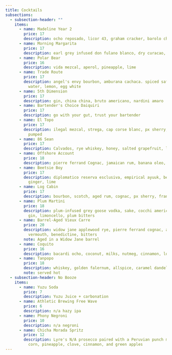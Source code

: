 ```yaml
---
title: Cocktails
subsections:
  - subsection-header: ""
    items:
      - name: Madeline Year 2
        price: 17
        description: ocho reposado, licor 43, graham cracker, barolo chinato, espresso
      - name: Morning Margarita
        price: 17
        description: earl grey infused don fulano blanco, dry curacao, agave, lime, Saline
      - name: Polar Bear
        price: 16
        description: vida mezcal, aperol, pineapple, lime
      - name: Trade Route
        price: 17
        description: angel's envy bourbon, amburana cachaca. spiced saffron, coconut
          water, lemon, egg white
      - name: 5th Dimension
        price: 17
        description: gin, china china, bruto americano, nardini amaro
      - name: Bartender's Choice Daiquiri
        price: 17
        description: go with your gut, trust your bartender
      - name: El Topo
        price: 17
        description: ilegal mezcal, strega, cap corse blanc, px sherry, cold brew, nitro
          pumped
      - name: 86 Sean
        price: 17
        description: Calvados, rye whiskey, honey, salted grapefruit, lemon
      - name: Offshore Account
        price: 18
        description: pierre ferrand Cognac, jamaican rum, banana oleo, pistachio, lime
      - name: Beetsie Boy
        price: 17
        description: diplomatico reserva esclusiva, empirical ayuuk, beets, allspice,
          ginger, lime
      - name: Log Cabin
        price: 17
        description: bourbon, scotch, aged rum, cognac, px sherry, frangelico
      - name: Plum Martini
        price: 18
        description: plum-infused grey goose vodka, sake, cocchi americano, house-oaked
          gin, limoncello, plum bitters
      - name: Barrel-Aged Vieux Carre
        price: 20
        description: widow jane applewood rye, pierre ferrand cognac, antica rosso
          vermouth, benedictine, bitters
        note: Aged in a Widow Jane barrel
      - name: Coquito
        price: 16
        description: bacardi ocho, coconut, milks, nutmeg, cinnamon, love
      - name: Tanpopo
        price: 18
        description: whiskey, golden falernum, allspice, caramel dandelion nut tea, sudachi
        note: served hot
  - subsection-header: No Booze
    items:
      - name: Yuzu Soda
        price: 7
        description: Yuzu Juice + carbonation
      - name: Athletic Brewing Free Wave
        price: 6
        description: n/a hazy ipa
      - name: Phony Negroni
        price: 10
        description: n/a negroni
      - name: Chicha Morada Spritz
        price: 12
        description: Lyre's N/A prosecco paired with a Peruvian punch made with purple
          corn, pineapple, clove, cinnamon, and green apples
---
```

